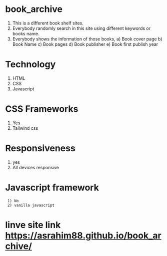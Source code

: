 # book_archive
  1) This is a different book shelf sites.
  2) Everybody randomly search in this site using different keywords or books name.
  3) Everybody shows the information of those books,
      a) Book cover page
      b) Book Name
      c) Book pages
      d) Book publisher
      e) Book first publish year 
 
 # Technology
  1) HTML 
  2) CSS
  3) Javascript

 # CSS Frameworks
   1) Yes
   2) Tailwind css
  
 # Responsiveness
   1) yes
   2) All devices responsive
  
  # Javascript framework
     1) No
     2) vanilla javascript
    
# linve site link https://asrahim88.github.io/book_archive/

